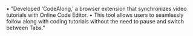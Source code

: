 • "Developed 'CodeAlong,' a browser extension that synchronizes video tutorials with Online Code Editor.
• This tool allows users to seamlessly follow along with coding tutorials without the need to pause and switch
between Tabs."
